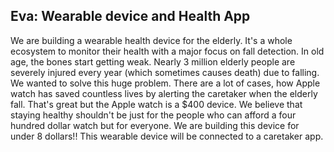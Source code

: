 ## Eva: Wearable device and Health App

We are building a wearable health device for the elderly. It's a whole ecosystem to monitor their health with a major focus on fall detection. In old age, the bones start getting weak. Nearly 3 million elderly people are severely injured every year (which sometimes causes death) due to falling. We wanted to solve this huge problem. There are a lot of cases, how Apple watch has saved countless lives by alerting the caretaker when the elderly fall. That's great but the Apple watch is a $400 device. We believe that staying healthy shouldn't be just for the people who can afford a four hundred dollar watch but for everyone. We are building this device for under 8 dollars!! This wearable device will be connected to a caretaker app. 
